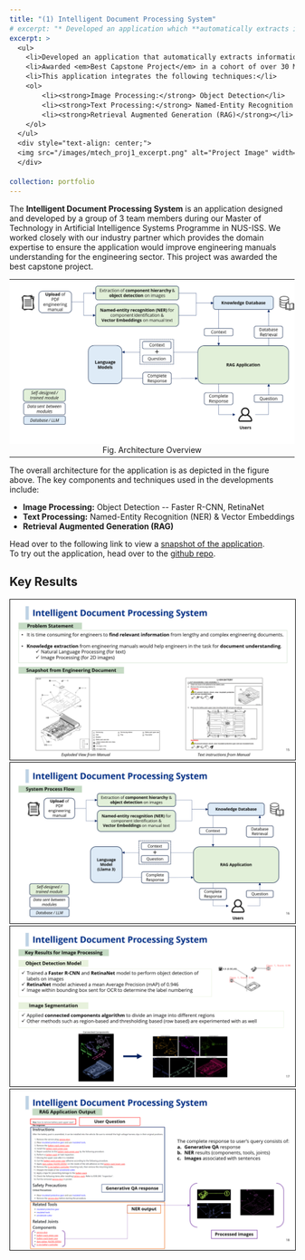 ```yaml
---
title: "(1) Intelligent Document Processing System"
# excerpt: "* Developed an application which **automatically extracts information** from engineering PDFs and structured them for **intelligent querying**. <br/><img src='/images/mtech_proj1_excerpt.png'>"
excerpt: >
  <ul>
    <li>Developed an application that automatically extracts information from engineering PDFs and structures it for intelligent querying.</li>
    <li>Awarded <em>Best Capstone Project</em> in a cohort of over 30 Master’s students.</li>
    <li>This application integrates the following techniques:</li>
    <ol>
        <li><strong>Image Processing:</strong> Object Detection</li>
        <li><strong>Text Processing:</strong> Named-Entity Recognition (NER) & Vector Embeddings</li>
        <li><strong>Retrieval Augmented Generation (RAG)</strong></li>
    </ol>
  </ul>
  <div style="text-align: center;">
  <img src="/images/mtech_proj1_excerpt.png" alt="Project Image" width="600">
  </div>

collection: portfolio
---
```


The **Intelligent Document Processing System** is an application designed and developed by a group of 3 team members during our Master of Technology in Artificial Intelligence Systems Programme in NUS-ISS. We worked closely with our industry partner which provides the domain expertise to ensure the application would improve engineering manuals understanding for the engineering sector. This project was awarded the best capstone project.

<table>
  <tr>
    <td style="background-color: white; text-align: center;">
      <img src="/images/mtech_proj1_overview.png" alt="Overall System Process Flow" style="width: 100%; padding: 10px;">
    </td>
  </tr>
  <tr>
    <td style="text-align: center;">Fig. Architecture Overview</td>
  </tr>
</table>

The overall architecture for the application is as depicted in the figure above. The key components and techniques used in the developments include:
- **Image Processing:** Object Detection -- Faster R-CNN, RetinaNet
- **Text Processing:** Named-Entity Recognition (NER) & Vector Embeddings
- **Retrieval Augmented Generation (RAG)**

Head over to the following link to view a [snapshot of the application](https://sujatha-sureshkmr.github.io/tech-analytics/nus-capstone/mechchatbotmanual.html).<br/>
To try out the application, head over to the [github repo](https://github.com/tanjm93/mtech-intelligent-doc-processing).

## Key Results 
<img src="/images/mtech_proj1_keyresults1.png" alt="Key Result" style="border: 1px solid black;" />

<img src="/images/mtech_proj1_keyresults2.png" alt="Key Result" style="border: 1px solid black;" />

<img src="/images/mtech_proj1_keyresults3.png" alt="Key Result" style="border: 1px solid black;" />

<img src="/images/mtech_proj1_keyresults4.png" alt="Key Result" style="border: 1px solid black;" />
